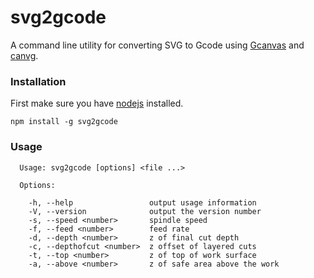 svg2gcode
========
A command line utility for converting SVG to Gcode using [Gcanvas](https://github.com/em/gcanvas) and [canvg](https://code.google.com/p/canvg/).

### Installation
First make sure you have [nodejs](http://nodejs.org) installed.
```
npm install -g svg2gcode
```

### Usage
```
  Usage: svg2gcode [options] <file ...>

  Options:

    -h, --help                 output usage information
    -V, --version              output the version number
    -s, --speed <number>       spindle speed
    -f, --feed <number>        feed rate
    -d, --depth <number>       z of final cut depth
    -c, --depthofcut <number>  z offset of layered cuts
    -t, --top <number>         z of top of work surface
    -a, --above <number>       z of safe area above the work
```

